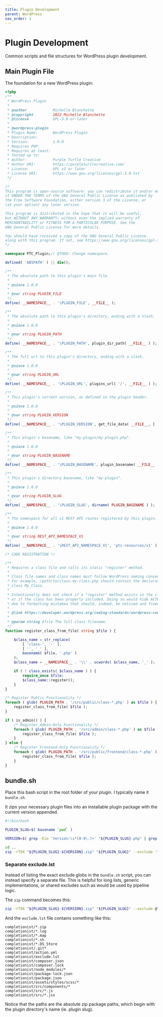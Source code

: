 ```yaml
---
title: Plugin Development
parent: WordPress
nav_order: 1
---
```


# Plugin Development

Common scripts and file structures for WordPress plugin development.

## Main Plugin File

The foundation for a new WordPress plugin:

```php
<?php
/**
 * WordPress Plugin
 *
 * @author            Michelle Blanchette
 * @copyright         2022 Michelle Blanchette
 * @license           GPL-3.0-or-later
 *
 * @wordpress-plugin
 * Plugin Name:       WordPress Plugin
 * Description:       
 * Version:           1.0.0
 * Requires PHP:      
 * Requires at least: 
 * Tested up to:      
 * Author:            Purple Turtle Creative
 * Author URI:        https://purpleturtlecreative.com/
 * License:           GPL v3 or later
 * License URI:       https://www.gnu.org/licenses/gpl-3.0.txt
 */

/*
This program is open-source software: you can redistribute it and/or modify
it UNDER THE TERMS of the GNU General Public License as published by
the Free Software Foundation, either version 3 of the License, or
(at your option) any later version.

This program is distributed in the hope that it will be useful,
but WITHOUT ANY WARRANTY; without even the implied warranty of
MERCHANTABILITY or FITNESS FOR A PARTICULAR PURPOSE. See the
GNU General Public License for more details.

You should have received a copy of the GNU General Public License
along with this program. If not, see https://www.gnu.org/licenses/gpl-3.0.txt.
*/

namespace PTC_Plugin;// @TODO: Change namespace.

defined( 'ABSPATH' ) || die();

/**
 * The absolute path to this plugin's main file.
 *
 * @since 1.0.0
 *
 * @var string PLUGIN_FILE
 */
define( __NAMESPACE__ . '\PLUGIN_FILE', __FILE__ );

/**
 * The absolute path to this plugin's directory, ending with a slash.
 *
 * @since 1.0.0
 *
 * @var string PLUGIN_PATH
 */
define( __NAMESPACE__ . '\PLUGIN_PATH', plugin_dir_path( __FILE__ ) );

/**
 * The full url to this plugin's directory, ending with a slash.
 *
 * @since 1.0.0
 *
 * @var string PLUGIN_URL
 */
define( __NAMESPACE__ . '\PLUGIN_URL', plugins_url( '/', __FILE__ ) );

/**
 * This plugin's current version, as defined in the plugin header.
 *
 * @since 1.0.0
 *
 * @var string PLUGIN_VERSION
 */
define( __NAMESPACE__ . '\PLUGIN_VERSION', get_file_data( __FILE__, [ 'Version' => 'Version' ], 'plugin')['Version'] ?? '0.0.0' );

/**
 * This plugin's basename, like "my-plugin/my-plugin.php".
 *
 * @since 1.0.0
 *
 * @var string PLUGIN_BASENAME
 */
define( __NAMESPACE__ . '\PLUGIN_BASENAME', plugin_basename( __FILE__ ) );

/**
 * This plugin's directory basename, like "my-plugin".
 *
 * @since 1.0.0
 *
 * @var string PLUGIN_SLUG
 */
define( __NAMESPACE__ . '\PLUGIN_SLUG', dirname( PLUGIN_BASENAME ) );

/**
 * The namespace for all v1 REST API routes registered by this plugin.
 *
 * @since 1.0.0
 *
 * @var string REST_API_NAMESPACE_V1
 */
define( __NAMESPACE__ . '\REST_API_NAMESPACE_V1', 'ptc-resources/v1' );

/* CODE REGISTRATION */

/**
 * Requires a class file and calls its static "register" method.
 *
 * Class file names and class names must follow WordPress naming conventions.
 * For example, /path/to/class-my-class.php should contain the declaration of
 * class My_Class.
 *
 * Intentionally does not check if a "register" method exists in the class
 * or if the class has been properly included. Doing so would hide ACTUAL errors
 * due to formatting mistakes that should, indeed, be noticed and fixed!
 *
 * @link https://developer.wordpress.org/coding-standards/wordpress-coding-standards/php/#naming-conventions
 *
 * @param string $file The full class filename.
 */
function register_class_from_file( string $file ) {

	$class_name = str_replace(
		[ 'class-', '-' ],
		[ '', '_' ],
		basename( $file, '.php' )
	);
	$class_name = __NAMESPACE__ . '\\' . ucwords( $class_name, '_' );

	if ( ! class_exists( $class_name ) ) {
		require_once $file;
		$class_name::register();
	}
}

/* Register Public Functionality */
foreach ( glob( PLUGIN_PATH . '/src/public/class-*.php' ) as $file ) {
	register_class_from_file( $file );
}

if ( is_admin() ) {
	/* Register Admin-Only Functionality */
	foreach ( glob( PLUGIN_PATH . '/src/admin/class-*.php' ) as $file ) {
		register_class_from_file( $file );
	}
} else {
	/* Register Frontend-Only Functionality */
	foreach ( glob( PLUGIN_PATH . '/src/public/frontend/class-*.php' ) as $file ) {
		register_class_from_file( $file );
	}
}
```

## bundle.sh

Place this bash script in the root folder of your plugin. I typically name it `bundle.sh`.

It zips your necessary plugin files into an installable plugin package with the current version appended.

```bash
#!/bin/bash

PLUGIN_SLUG=$( basename `pwd` )

VERSION=$( grep -Eio 'Version:\s*[0-9\.]+' "${PLUGIN_SLUG}.php" | grep -Eo '[0-9\.]+' )

cd ..
zip -rT9X "${PLUGIN_SLUG}-${VERSION}.zip" "${PLUGIN_SLUG}" --exclude '*/.git*' '*/.DS_Store' '*.zip' '*.log' '*.sh'
```

### Separate exclude.lst

Instead of listing the exact exclude globs in the `bundle.sh` script, you can instead specify a separate file. This is helpful for long lists, generic implementations, or shared excludes such as would be used by pipeline logic.

The `zip` command becomes this:

```bash
zip -rT9X "${PLUGIN_SLUG}-${VERSION}.zip" "${PLUGIN_SLUG}" --exclude @"${PLUGIN_SLUG}"/exclude.lst
```

And the `exclude.lst` file contains something like this:

```
completionist/*.zip
completionist/*.log
completionist/*.map
completionist/*.sh
completionist/*.DS_Store
completionist/.git*
completionist/action.yml
completionist/exclude.lst
completionist/composer.json
completionist/composer.lock
completionist/node_modules/*
completionist/package-lock.json
completionist/package.json
completionist/assets/styles/scss/*
completionist/src/components/*
completionist/src/*.js
completionist/src/*.jsx
```

Notice that the paths are the absolute zip package paths, which begin with the plugin directory's name (ie. plugin slug).
